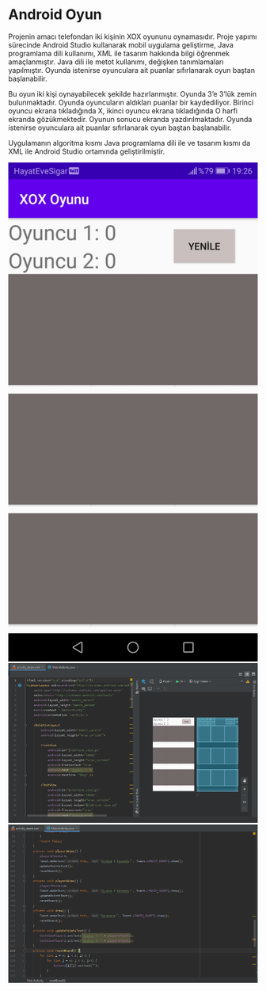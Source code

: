 # Android Oyun
Projenin amacı telefondan iki kişinin XOX oyununu oynamasıdır.  Proje yapımı sürecinde Android Studio kullanarak mobil uygulama geliştirme, Java programlama dili kullanımı, XML ile tasarım hakkında bilgi öğrenmek amaçlanmıştır. Java dili ile metot kullanımı,  değişken tanımlamaları yapılmıştır. Oyunda istenirse oyunculara ait puanlar sıfırlanarak oyun baştan başlanabilir.

Bu oyun iki kişi oynayabilecek şekilde hazırlanmıştır. Oyunda 3’e 3’lük zemin bulunmaktadır. Oyunda oyuncuların aldıkları puanlar bir kaydediliyor. Birinci oyuncu ekrana tıkladığında X, ikinci oyuncu ekrana tıkladığında O harfi ekranda gözükmektedir. Oyunun sonucu ekranda yazdırılmaktadır. Oyunda istenirse oyunculara ait puanlar sıfırlanarak oyun baştan başlanabilir.

Uygulamanın algoritma kısmı Java programlama dili ile ve tasarım kısmı da XML ile Android Studio ortamında geliştirilmiştir. 

![Ekran Görüntüsü](https://github.com/ahmetsensoy/AndroidOyun/blob/master/Resimler/android%20(1).jpeg) </br>
![Ekran Görüntüsü XML](https://github.com/ahmetsensoy/AndroidOyun/blob/master/Resimler/xml.PNG) </br>
![Ekran Görüntüsü Java](https://github.com/ahmetsensoy/AndroidOyun/blob/master/Resimler/java.PNG) </br>
